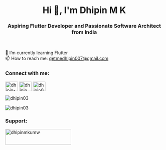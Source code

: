 <h1 align="center">Hi 👋, I'm Dhipin M K</h1>
<h3 align="center">Aspiring Flutter Developer and Passionate Software Architect from India</h3><br>

🌱 I’m currently learning Flutter<br>
📫 How to reach me: getmedhipin007@gmail.com
<h3 align="left">Connect with me:</h3>
<p align="left">
<a href="https://linkedin.com/in/dhipin-mangadath-67a887272" target="_blank"><img align="center" src="https://raw.githubusercontent.com/rahuldkjain/github-profile-readme-generator/master/src/images/icons/Social/linked-in-alt.svg" alt="dhipin-mangadath-67a887272" height="30" width="40" /></a>
<a href="https://instagram.com/dhipin_mangadath" target="_blank"><img align="center" src="https://raw.githubusercontent.com/rahuldkjain/github-profile-readme-generator/master/src/images/icons/Social/instagram.svg" alt="dhipin_mangadath" height="30" width="40" /></a>
<a href="https://leetcode.com/u/Dhipin_03/" target="_blank"><img align="center" src="https://upload.wikimedia.org/wikipedia/commons/1/19/LeetCode_logo_black.png" alt="dhipin03" height="30" width="40" /></a>
</p>

<p><img align="center" src="https://github-readme-stats.vercel.app/api/top-langs?username=dhipin03&show_icons=true&locale=en&layout=compact" alt="dhipin03" /></p>
<p><img align="center" src="https://github-readme-streak-stats.herokuapp.com/?user=dhipin03&" alt="dhipin03" /></p>
<h3 align="left">Support:</h3>
<p><a href="https://www.buymeacoffee.com/dhipinmkumw"> <img align="left" src="https://cdn.buymeacoffee.com/buttons/v2/default-yellow.png" height="50" width="210" alt="dhipinmkumw" /></a></p>
